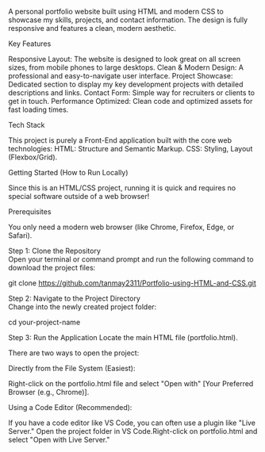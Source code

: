 A personal portfolio website built using HTML and modern CSS to showcase my skills, projects, and contact information. The design is fully responsive and features a clean, modern aesthetic. 


Key Features 

Responsive Layout: The website is designed to look great on all screen sizes, from mobile phones to large desktops.
Clean & Modern Design: A professional and easy-to-navigate user interface.
Project Showcase: Dedicated section to display my key development projects with detailed descriptions and links.
Contact Form: Simple way for recruiters or clients to get in touch.
Performance Optimized: Clean code and optimized assets for fast loading times.


Tech Stack

This project is purely a Front-End application built with the core web technologies:
HTML: Structure and Semantic Markup.
CSS: Styling, Layout (Flexbox/Grid).


Getting Started (How to Run Locally)

Since this is an HTML/CSS project, running it is quick and requires no special software outside of a web browser!

Prerequisites 

You only need a modern web browser (like Chrome, Firefox, Edge, or Safari).

Step 1: Clone the Repository    
Open your terminal or command prompt and run the following command to download the project files:

git clone https://github.com/tanmay2311/Portfolio-using-HTML-and-CSS.git



Step 2: Navigate to the Project Directory    
Change into the newly created project folder:

cd your-project-name



Step 3: Run the Application
Locate the main HTML file (portfolio.html).

There are two ways to open the project:

Directly from the File System (Easiest):

Right-click on the portfolio.html file and select "Open with" [Your Preferred Browser (e.g., Chrome)].

Using a Code Editor (Recommended):

If you have a code editor like VS Code, you can often use a plugin like "Live Server."
Open the project folder in VS Code.Right-click on portfolio.html and select "Open with Live Server."